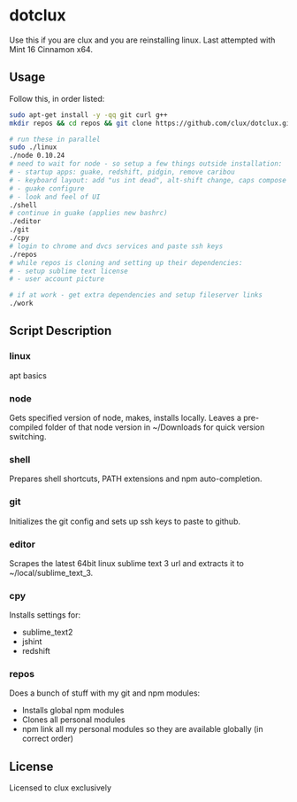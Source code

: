 # dotclux
Use this if you are clux and you are reinstalling linux.
Last attempted with Mint 16 Cinnamon x64.

## Usage
Follow this, in order listed:

```bash
sudo apt-get install -y -qq git curl g++
mkdir repos && cd repos && git clone https://github.com/clux/dotclux.git df && cd df

# run these in parallel
sudo ./linux
./node 0.10.24
# need to wait for node - so setup a few things outside installation:
# - startup apps: guake, redshift, pidgin, remove caribou
# - keyboard layout: add "us int dead", alt-shift change, caps compose
# - guake configure
# - look and feel of UI
./shell
# continue in guake (applies new bashrc)
./editor
./git
./cpy
# login to chrome and dvcs services and paste ssh keys
./repos
# while repos is cloning and setting up their dependencies:
# - setup sublime text license
# - user account picture

# if at work - get extra dependencies and setup fileserver links
./work
```

## Script Description
### linux
apt basics

### node
Gets specified version of node, makes, installs locally. Leaves a pre-compiled folder of that node version in ~/Downloads for quick version switching.

### shell
Prepares shell shortcuts, PATH extensions and npm auto-completion.

### git
Initializes the git config and sets up ssh keys to paste to github.

### editor
Scrapes the latest 64bit linux sublime text 3 url and extracts it to ~/local/sublime_text_3.

### cpy
Installs settings for:

- sublime_text2
- jshint
- redshift

### repos
Does a bunch of stuff with my git and npm modules:

- Installs global npm modules
- Clones all personal modules
- npm link all my personal modules so they are available globally (in correct order)

## License
Licensed to clux exclusively
